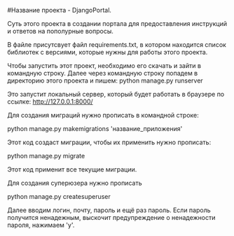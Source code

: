 #Название проекта - DjangoPortal.

Суть этого проекта в создании портала для предоставления инструкций и ответов на пополурные вопросы.

В файле присутсвует файл requirements.txt, в котором находится список библиотек с версиями, которые нужны для работы этого проекта.

Чтобы запустить этот проект, необходимо его скачать и зайти в командную строку. Далее через командную строку попадем в директорию этого проекта и пишем:
python manage.py runserver

Это запустит локальный сервер, который будет работать в браузере по ссылке:
http://127.0.0.1:8000/

Для создания миграций нужно прописать в командной строке:

python manage.py makemigrations 'название_приложения'

Этот код создаст миграции, чтобы их применить нужно прописать:

python manage.py migrate

Этот код применит все текущие миграции.

Для создания суперюзера нужно прописать

python manage.py createsuperuser

Далее вводим логин, почту, пароль и ещё раз пароль. Если пароль получится ненадежным, выскочит предупреждение о ненадежности пароля, нажимаем 'y'.

